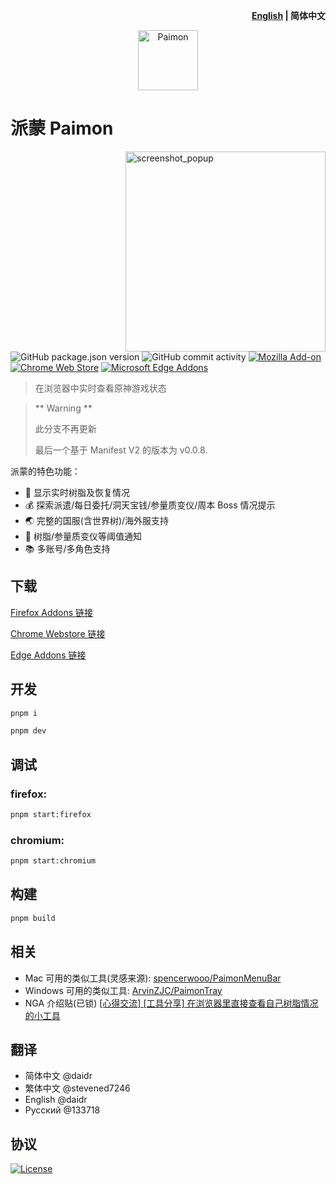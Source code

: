 <p align='right'><b><a href="./README.md">English</a> | 简体中文</b></p>

<p align='center'><img width="96px" src="./extension/assets/icon-128.png" alt="Paimon">
</p>

# 派蒙 Paimon

<img align="right" src="./screenshots/popup_zh-CN.png" width="320px" height="auto" alt="screenshot_popup" />

![GitHub package.json version](https://img.shields.io/github/package-json/v/daidr/paimon-webext/backup/mv2)
![GitHub commit activity](https://img.shields.io/github/commit-activity/y/daidr/paimon-webext?label=commits)
[![Mozilla Add-on](https://img.shields.io/amo/users/%E6%B4%BE%E8%92%99-paimon?label=firefox&color=green)](https://addons.mozilla.org/zh-CN/firefox/addon/%E6%B4%BE%E8%92%99-paimon/)
[![Chrome Web Store](https://img.shields.io/chrome-web-store/users/ecafadojbjpamdlbhdgmfhihdojeekdd?label=chrome&color=green)](https://chrome.google.com/webstore/detail/%E6%B4%BE%E8%92%99-paimon/ecafadojbjpamdlbhdgmfhihdojeekdd)
[![Microsoft Edge Addons](https://img.shields.io/badge/dynamic/json?label=edge&query=%24.activeInstallCount&url=https%3A%2F%2Fmicrosoftedge.microsoft.com%2Faddons%2Fgetproductdetailsbycrxid%2Famlfaonbmcninlpijbjkblmfgcanjdih&color=green)](https://microsoftedge.microsoft.com/addons/detail/%E6%B4%BE%E8%92%99-paimon/amlfaonbmcninlpijbjkblmfgcanjdih)

> 在浏览器中实时查看原神游戏状态

> ** Warning **
>
> 此分支不再更新
> 
> 最后一个基于 Manifest V2 的版本为 v0.0.8.

派蒙的特色功能： 

* 🌙 显示实时树脂及恢复情况
* 💰 探索派遣/每日委托/洞天宝钱/参量质变仪/周本 Boss 情况提示
* 🌏 完整的国服(含世界树)/海外服支持
* 🚨 树脂/参量质变仪等阈值通知
* 📚 多账号/多角色支持

## 下载

[Firefox Addons 链接](https://addons.mozilla.org/zh-CN/firefox/addon/%E6%B4%BE%E8%92%99-paimon/)

[Chrome Webstore 链接](https://chrome.google.com/webstore/detail/%E6%B4%BE%E8%92%99-paimon/ecafadojbjpamdlbhdgmfhihdojeekdd)

[Edge Addons 链接](https://microsoftedge.microsoft.com/addons/detail/amlfaonbmcninlpijbjkblmfgcanjdih)

## 开发

```bash
pnpm i

pnpm dev
```

## 调试

### firefox:

```bash
pnpm start:firefox
```

### chromium:

```bash
pnpm start:chromium
```

## 构建

```bash
pnpm build
```

## 相关
- Mac 可用的类似工具(灵感来源): [spencerwooo/PaimonMenuBar](https://github.com/spencerwooo/PaimonMenuBar)
- Windows 可用的类似工具: [ArvinZJC/PaimonTray](https://github.com/ArvinZJC/PaimonTray)
- NGA 介绍贴(已锁) [[心得交流] [工具分享] 在浏览器里直接查看自己树脂情况的小工具](https://bbs.nga.cn/read.php?tid=31590015)

## 翻译
- 简体中文 @daidr
- 繁体中文 @stevened7246
- English @daidr
- Русский @133718

## 协议

[![License](https://img.shields.io/badge/license-MIT-blue.svg)](LICENSE)
